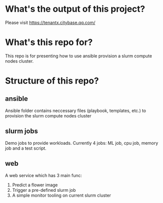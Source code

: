 # What's the output of this project?
Please visit https://tenantx.citybase.qq.com/
# What's this repo for?
This repo is for presenting how to use ansible provision a slurm compute nodes cluster.
# Structure of this repo?
## ansible
Ansible folder contains neccessary files (playbook, templates, etc.) to provision the slurm compute nodes cluster
## slurm jobs
Demo jobs to provide workloads. Currently 4 jobs: ML job, cpu job, memory job and a test script.
## web
A web service which has 3 main func:
1. Predict a flower image
2. Trigger a pre-defined slurm job
3. A simple monitor tooling on current slurm cluster